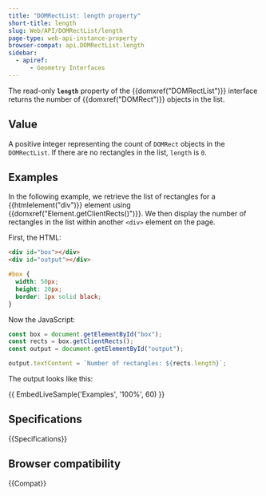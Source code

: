 ```yaml
---
title: "DOMRectList: length property"
short-title: length
slug: Web/API/DOMRectList/length
page-type: web-api-instance-property
browser-compat: api.DOMRectList.length
sidebar:
  - apiref:
      - Geometry Interfaces
---
```


The read-only **`length`** property of the {{domxref("DOMRectList")}} interface returns the number of {{domxref("DOMRect")}} objects in the list.

## Value

A positive integer representing the count of `DOMRect` objects in the `DOMRectList`. If there are no rectangles in the list, `length` is `0`.

## Examples

In the following example, we retrieve the list of rectangles for a {{htmlelement("div")}} element using {{domxref("Element.getClientRects()")}}. We then display the number of rectangles in the list within another `<div>` element on the page.

First, the HTML:

```html
<div id="box"></div>
<div id="output"></div>
```

```css
#box {
  width: 50px;
  height: 20px;
  border: 1px solid black;
}
```

Now the JavaScript:

```js
const box = document.getElementById("box");
const rects = box.getClientRects();
const output = document.getElementById("output");

output.textContent = `Number of rectangles: ${rects.length}`;
```

The output looks like this:

{{ EmbedLiveSample('Examples', '100%', 60) }}

## Specifications

{{Specifications}}

## Browser compatibility

{{Compat}}
